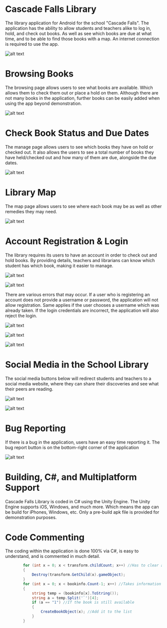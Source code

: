 # Cascade Falls Library
The library application for Android for the school "Cascade Falls". The application has the ability to allow students and teachers alike to log in, hold, and check out books. As well as see which books are due at what time, and to be able to find those books with a map. An internet connection is required to use the app.

![alt text](https://media.discordapp.net/attachments/380444132989992963/408091124389904394/Screenshot_20180130-214602.png?width=234&height=468)

# Browsing Books
The browsing page allows users to see what books are available. Which allows them to check them out or place a hold on them. Although there are not many books in the application, further books can be easily added when using the app beyond demonstration.

![alt text](https://media.discordapp.net/attachments/380444132989992963/408091123060572160/Screenshot_20180130-214646.png?width=234&height=468)

# Check Book Status and Due Dates
The manage page allows users to see which books they have on hold or checked out. It also allows the users to see a total number of books they have held/checked out and how many of them are due, alongside the due dates.

![alt text](https://media.discordapp.net/attachments/380444132989992963/408095379935199234/Screenshot_20180130-220515.png?width=234&height=468)

# Library Map
The map page allows users to see where each book may be as well as other remedies they may need.

![alt text](https://media.discordapp.net/attachments/380444132989992963/408091122447941633/Screenshot_20180130-214657.png?width=234&height=468)

# Account Registration & Login
The library requires its users to have an account in order to check out and hold books. By providing details, teachers and librarians can know which student has which book, making it easier to manage.

![alt text](https://media.discordapp.net/attachments/380444132989992963/408091124389904394/Screenshot_20180130-214602.png?width=234&height=468)

![alt text](https://media.discordapp.net/attachments/380444132989992963/408093925748899840/Screenshot_20180130-215916.png?width=234&height=468)

There are various errors that may occur. If a user who is registering an account does not provide a username or password, the application will not allow registration. Same applies if the user chooses a username which was already taken. If the login credentials are incorrect, the application will also reject the login.

![alt text](https://media.discordapp.net/attachments/380444132989992963/408093925182799873/Screenshot_20180130-215918.png?width=234&height=468)

![alt text](https://media.discordapp.net/attachments/380444132989992963/408093925178605568/Screenshot_20180130-215929.png?width=234&height=468)

![alt text](https://media.discordapp.net/attachments/380444132989992963/408091122447941632/Screenshot_20180130-214623.png?width=234&height=468)

# Social Media in the School Library
The social media buttons below will redirect students and teachers to a social media website, where they can share their discoveries and see what their peers are reading.

![alt text](https://media.discordapp.net/attachments/380444132989992963/408097053676273667/twitter.png?width=234&height=468)

![alt text](https://media.discordapp.net/attachments/380444132989992963/408097081769590808/goodreads.png?width=234&height=468)

# Bug Reporting
If there is a bug in the application, users have an easy time reporting it. The bug report button is on the bottom-right corner of the application

![alt text](https://media.discordapp.net/attachments/380444132989992963/408099240368275466/adasd.png?width=234&height=468)

# Building, C#, and Multiplatform Support
Cascade Falls Library is coded in C# using the Unity Engine. The Unity Engine supports iOS, Windows, and much more. Which means the app can be build for iPhones, Windows, etc. Only a pre-build apk file is provided for demonstration purposes.

# Code Commenting
The coding within the application is done 100% via C#, is easy to understand, and is commented in much detail.

```c#
        for (int x = 0; x < transform.childCount; x++) //Has to clear all of the books first before placing a new list
        {
            Destroy(transform.GetChild(x).gameObject);
        }
        for (int x = 0; x < bookinfo.Count-1; x++) //Takes information from the php file
        {
            string temp = (bookinfo[x].ToString());
            string a = temp.Split('`')[4];
            if (a == "1") //If the book is still available
            {
                CreateBookObject(x); //Add it to the list
            }
        }
```
